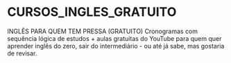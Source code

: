 # CURSOS_INGLES_GRATUITO
INGLÊS PARA QUEM TEM PRESSA (GRATUITO) Cronogramas com sequência lógica de estudos + aulas gratuitas do YouTube para quem quer aprender inglês do zero, sair do intermediário - ou até já sabe, mas gostaria de revisar.
